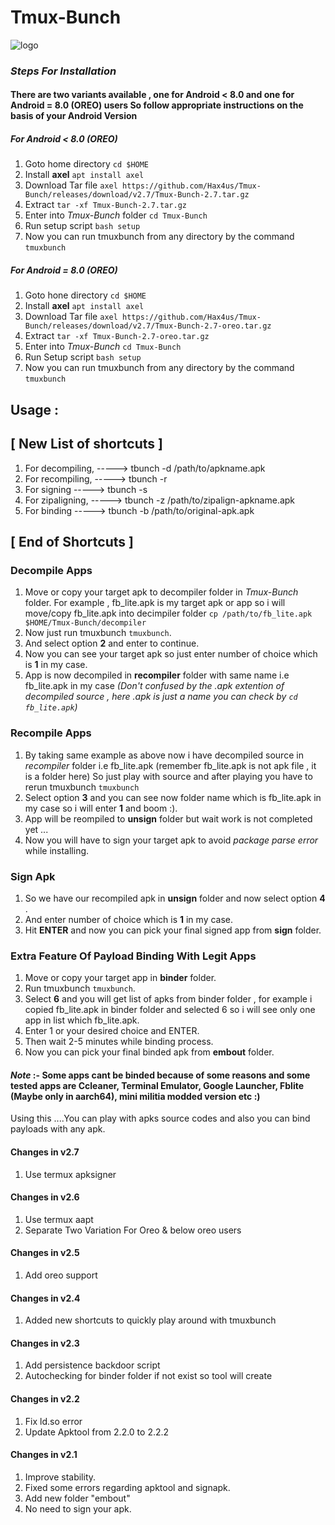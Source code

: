 # Tmux-Bunch

![logo](../master/docs/images/IMG_20180628_174349_826.jpg)

### _Steps For Installation_
#### There are two variants available , one for Android < 8.0 and one for Android = 8.0 (OREO) users So follow appropriate instructions on the basis of your Android Version
##### For Android < 8.0 (OREO)
1. Goto home directory `cd $HOME`
2. Install __axel__ `apt install axel`
3. Download Tar file `axel https://github.com/Hax4us/Tmux-Bunch/releases/download/v2.7/Tmux-Bunch-2.7.tar.gz`
4. Extract `tar -xf Tmux-Bunch-2.7.tar.gz`
5. Enter into _Tmux-Bunch_ folder `cd Tmux-Bunch`
6. Run setup script `bash setup`
7. Now you can run tmuxbunch from any directory by the command `tmuxbunch`
##### For Android = 8.0 (OREO)
1. Goto hone directory `cd $HOME`
2. Install __axel__ `apt install axel`
3. Download Tar file `axel https://github.com/Hax4us/Tmux-Bunch/releases/download/v2.7/Tmux-Bunch-2.7-oreo.tar.gz`
4. Extract `tar -xf Tmux-Bunch-2.7-oreo.tar.gz`
5. Enter into _Tmux-Bunch_ `cd Tmux-Bunch `
6. Run Setup script `bash setup`
7. Now you can run tmuxbunch from any directory by the command `tmuxbunch`

## Usage :
## [ New List of shortcuts ]
1. For decompiling,
-----> tbunch -d /path/to/apkname.apk
2. For recompiling,
-----> tbunch -r
3. For signing
-----> tbunch -s
4. For zipaligning,
-----> tbunch -z /path/to/zipalign-apkname.apk
5. For binding
-----> tbunch -b /path/to/original-apk.apk
## [ End of Shortcuts ]
### Decompile Apps
1. Move or copy your target apk to decompiler folder in _Tmux-Bunch_ folder. For example , fb_lite.apk is my target apk or app so i will move/copy fb_lite.apk into decimpiler folder `cp /path/to/fb_lite.apk $HOME/Tmux-Bunch/decompiler `
2. Now just run tmuxbunch `tmuxbunch`.
3. And select option __2__ and enter to continue.
4. Now you can see your target apk so just enter number of choice which is __1__ in my case.
5. App is now decompiled in __recompiler__ folder with same name i.e fb_lite.apk in my case _(Don't confused by the .apk extention of decompiled source , here .apk is just a name you can check by `cd fb_lite.apk`)_

### Recompile Apps
1. By taking same example as above now i have decompiled source in _recompiler_ folder i.e fb_lite.apk (remember fb_lite.apk is not apk file , it is a folder here) So just play with source and after playing you have to rerun tmuxbunch `tmuxbunch`
2. Select option __3__ and you can see now folder name which is fb_lite.apk in my case so i will enter __1__ and boom :).
3. App will be reompiled to __unsign__ folder but wait work is not completed yet ...
4. Now you will have to sign your target apk to avoid _package parse error_ while installing.

### Sign Apk
1. So we have our recompiled apk in __unsign__ folder and now select option __4__ .
2. And enter number of choice which is __1__ in my case.
3. Hit __ENTER__ and now you can pick your final signed app from __sign__ folder.

### Extra Feature Of Payload Binding With Legit Apps
1. Move or copy your target app in __binder__ folder.
2. Run tmuxbunch `tmuxbunch`.
3. Select __6__ and you will get list of apks from binder folder , for example i copied fb_lite.apk in binder folder and selected 6 so i will see only one app in list which fb_lite.apk.
4. Enter 1 or your desired choice and ENTER.
5. Then wait 2-5 minutes while binding process.
6. Now you can pick your final binded apk from __embout__ folder.

#### _Note_ :- Some apps cant be binded because of some reasons and some tested apps are Ccleaner, Terminal Emulator, Google Launcher, Fblite (Maybe only in aarch64), mini militia modded version etc :)

Using this ....You can play with apks source codes and also you can bind payloads with any apk.

#### Changes in v2.7
1. Use termux apksigner 
#### Changes in v2.6
1. Use termux aapt 
2. Separate Two Variation For Oreo & below oreo users 
#### Changes in v2.5
1. Add oreo support 
#### Changes in v2.4
1. Added new shortcuts to quickly play around with tmuxbunch

#### Changes in v2.3
1. Add persistence backdoor script
2. Autochecking for binder folder if not exist so tool will create 

#### Changes in v2.2
1. Fix ld.so error
2. Update Apktool from 2.2.0 to 2.2.2

#### Changes in v2.1
1. Improve stability.
2. Fixed some errors regarding apktool and signapk.
3. Add new folder "embout"
4. No need to sign your apk.

